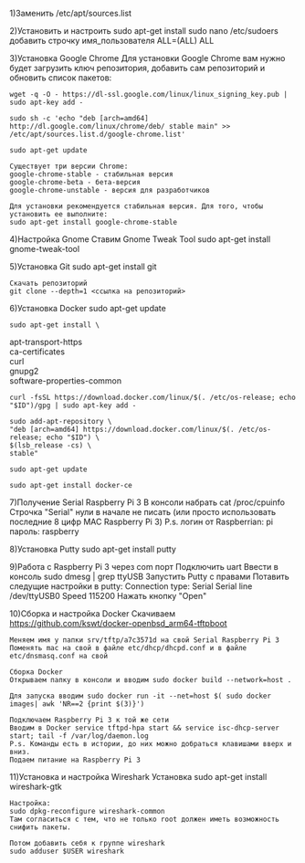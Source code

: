 1)Заменить /etc/apt/sources.list

2)Установить и настроить sudo
	apt-get install sudo
	nano /etc/sudoers
	добавить строчку имя_пользователя ALL=(ALL) ALL
	
3)Установка Google Chrome
	Для установки Google Chrome вам нужно будет загрузить ключ репозитория, добавить сам репозиторий и обновить список пакетов:
	
	wget -q -O - https://dl-ssl.google.com/linux/linux_signing_key.pub | sudo apt-key add -
	
	sudo sh -c 'echo "deb [arch=amd64] http://dl.google.com/linux/chrome/deb/ stable main" >> /etc/apt/sources.list.d/google-chrome.list'
	
	sudo apt-get update
	
	Существует три версии Chrome:
	google-chrome-stable - стабильная версия
	google-chrome-beta - бета-версия
	google-chrome-unstable - версия для разработчиков
	
	Для установки рекомендуется стабильная версия. Для того, чтобы установить ее выполните:
	sudo apt-get install google-chrome-stable	

4)Настройка Gnome
	Ставим Gnome Tweak Tool
	sudo apt-get install gnome-tweak-tool
	
5)Установка Git
	sudo apt-get install git
	
	Скачать репозиторий
	git clone --depth=1 <ссылка на репозиторий>
	
6)Установка Docker
	sudo apt-get update
	
	sudo apt-get install \
  apt-transport-https \
  ca-certificates \
  curl \
  gnupg2 \
  software-properties-common
	 
	curl -fsSL https://download.docker.com/linux/$(. /etc/os-release; echo "$ID")/gpg | sudo apt-key add -
	
	sudo add-apt-repository \
	"deb [arch=amd64] https://download.docker.com/linux/$(. /etc/os-release; echo "$ID") \
	$(lsb_release -cs) \
	stable"
	
	sudo apt-get update

	sudo apt-get install docker-ce
	
7)Получение Serial Raspberry Pi 3
    В консоли набрать cat /proc/cpuinfo
    Строчка "Serial" нули в начале не писать 
    (или просто использовать последние 8 цифр MAC Raspberry Pi 3)
    P.s. логин от Raspberrian: pi пароль: raspberry

8)Установка Putty
	sudo apt-get install putty
	
9)Работа с Raspberry Pi 3 через com порт
	Подключить uart
	Ввести в консоль sudo dmesg | grep ttyUSB
	Запустить Putty с правами 
	Потавить следущие настройки в putty:
		Connection type: Serial
		Serial line /dev/ttyUSB0
		Speed 115200
	Нажать кнопку "Open"

10)Сборка и настройка Docker
	Cкачиваем https://github.com/kswt/docker-openbsd_arm64-tftpboot
	
	Меняем имя у папки srv/tftp/a7c3571d на свой Serial Raspberry Pi 3
	Поменять mac на свой в файле etc/dhcp/dhcpd.conf и в файле etc/dnsmasq.conf на свой
	
	Сборка Docker
	Открываем папку в консоли и вводим sudo docker build --network=host .
	
	Для запуска вводим sudo docker run -it --net=host $( sudo docker images| awk 'NR==2 {print $(3)}')
	
	Подключаем Raspberry Pi 3 к той же сети 
	Вводим в Docker service tftpd-hpa start && service isc-dhcp-server start; tail -f /var/log/daemon.log 
	P.s. Команды есть в истории, до них можно добраться клавишами вверх и вниз.
	Подаем питание на Raspberry Pi 3
11)Установка и настройка Wireshark
	Установка sudo apt-get install wireshark-gtk
	
	Настройка:
	sudo dpkg-reconfigure wireshark-common
	Там согласиться с тем, что не только root должен иметь возможность снифить пакеты.
	
	Потом добавить себя к группе wireshark
	sudo adduser $USER wireshark
